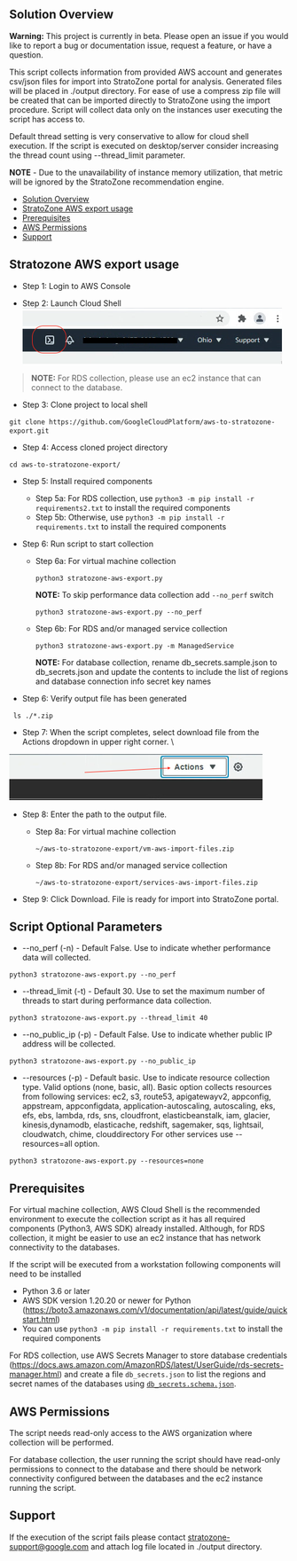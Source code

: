 <!--
Copyright 2021 Google LLC

Licensed under the Apache License, Version 2.0 (the "License");
you may not use this file except in compliance with the License.
You may obtain a copy of the License at

     https://www.apache.org/licenses/LICENSE-2.0

Unless required by applicable law or agreed to in writing, software
distributed under the License is distributed on an "AS IS" BASIS,
WITHOUT WARRANTIES OR CONDITIONS OF ANY KIND, either express or implied.
See the License for the specific language governing permissions and
limitations under the License.
-->

## Solution Overview
__Warning:__ This project is currently in beta. Please open an issue if you would like to report a bug or documentation issue, request a feature, or have a question.

This script collects information from provided AWS account and generates csv/json files for import into StratoZone portal for analysis.
Generated files will be placed in ./output directory. For ease of use a compress zip file will be created that can be imported directly to StratoZone using the import procedure. 
Script will collect data only on the instances user executing the script has access to. 

Default thread setting is very conservative to allow for cloud shell execution. If the script is executed on desktop/server consider increasing the thread count using --thread_limit parameter. 

**NOTE** - Due to the unavailability of instance memory utilization, that metric will be ignored by the StratoZone recommendation engine.

- [Solution Overview](#solution-overview)
- [StratoZone AWS export usage](#stratozone-aws-export-usage)
- [Prerequisites](#prerequisites)
- [AWS Permissions](#aws-permissions)
- [Support](#support)

## Stratozone AWS export usage

- Step 1: Login to AWS Console

- Step 2: Launch Cloud Shell \
!["Image of Cloud Shell Console highlighting an icon with a greater-than and underscore"](images/aws-cloudshell.png)

> __NOTE:__ For RDS collection, please use an ec2 instance that can connect to the database.

- Step 3: Clone project to local shell
```
git clone https://github.com/GoogleCloudPlatform/aws-to-stratozone-export.git
```

- Step 4: Access cloned project directory
```
cd aws-to-stratozone-export/
```
- Step 5: Install required components
    - Step 5a: For RDS collection, use `python3 -m pip install -r requirements2.txt` to install the required components
    - Step 5b: Otherwise, use `python3 -m pip install -r requirements.txt` to install the required components
- Step 6: Run script to start collection
    - Step 6a: For virtual machine collection
      ```
      python3 stratozone-aws-export.py
      ```

      __NOTE:__ To skip performance data collection add `--no_perf` switch 
      ```
      python3 stratozone-aws-export.py --no_perf
      ```
    - Step 6b: For RDS and/or managed service collection
      ```
      python3 stratozone-aws-export.py -m ManagedService
      ```
      __NOTE:__ For database collection, rename db_secrets.sample.json to db_secrets.json and update the contents to include the list of regions and database connection info secret key names 

- Step 6: Verify output file has been generated
```
 ls ./*.zip
```

- Step 7: When the script completes, select download file from the Actions dropdown in upper right corner. \

!["Image of Cloud Shell Actions, download file"](images/aws-actions.png)

- Step 8: Enter the path to the output file.
    - Step 8a: For virtual machine collection
      ```
      ~/aws-to-stratozone-export/vm-aws-import-files.zip
      ```
    - Step 8b: For RDS and/or managed service collection
      ```
      ~/aws-to-stratozone-export/services-aws-import-files.zip
      ```    

- Step 9: Click Download. File is ready for import into StratoZone portal.

## Script Optional Parameters
* --no_perf (-n) - Default False. Use to indicate whether performance data will collected.
```
python3 stratozone-aws-export.py --no_perf
```
* --thread_limit (-t) - Default 30. Use to set the maximum number of threads to start during performance data collection.
```
python3 stratozone-aws-export.py --thread_limit 40
```
* --no_public_ip (-p) - Default False. Use to indicate whether public IP address will be collected.
```
python3 stratozone-aws-export.py --no_public_ip
```
* --resources (-p) - Default basic. Use to indicate resource collection type. Valid options (none, basic, all).
Basic option collects resources from following services: ec2, s3, route53, apigatewayv2, appconfig, appstream, 
        appconfigdata, application-autoscaling, autoscaling, eks, efs, ebs, lambda, rds, sns,
        cloudfront, elasticbeanstalk, iam, glacier, kinesis,dynamodb, elasticache, redshift, sagemaker, sqs,
        lightsail, cloudwatch, chime, clouddirectory
For other services use --resources=all option.
```
python3 stratozone-aws-export.py --resources=none
```

## Prerequisites

  For virtual machine collection, AWS Cloud Shell is the recommended environment to execute the collection script as it has all required components (Python3, AWS SDK) already installed.  Although, for RDS  collection, it might be easier to use an ec2 instance that has network connectivity to the databases.

  If the script will be executed from a workstation following components will need to be installed
  - Python 3.6 or later
  - AWS SDK version 1.20.20 or newer for Python (https://boto3.amazonaws.com/v1/documentation/api/latest/guide/quickstart.html)
  - You can use `python3 -m pip install -r requirements.txt` to install the required components

  For RDS collection, use AWS Secrets Manager to store database credentials (https://docs.aws.amazon.com/AmazonRDS/latest/UserGuide/rds-secrets-manager.html) and create a file `db_secrets.json` to list the regions and secret names of the databases using [`db_secrets.schema.json`](db_secrets.schema.json).

## AWS Permissions
The script needs read-only access to the AWS organization where collection will be performed.

For database collection, the user running the script should have read-only permissions to connect to the database and there should be network connectivity configured between the databases and the ec2 instance running the script.

## Support
If the execution of the script fails please contact stratozone-support@google.com and attach log file located in ./output directory.

